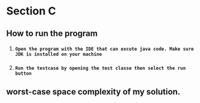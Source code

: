 # Section C 
## How to run the program

1. #### `Open the program with the IDE that can excute java code. Make sure JDK is installed on your machine`
1. #### `Run the testcase by opening the test classe then select the run button `

   

## worst-case space complexity of my solution.
